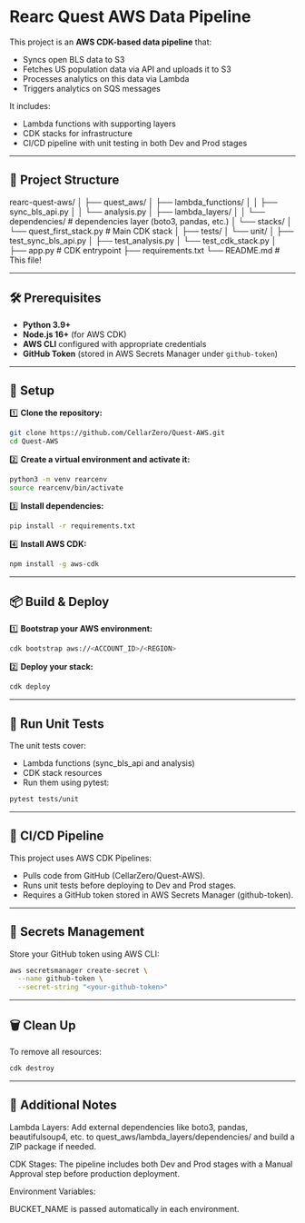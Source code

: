 # Rearc Quest AWS Data Pipeline

This project is an **AWS CDK-based data pipeline** that:
- Syncs open BLS data to S3
- Fetches US population data via API and uploads it to S3
- Processes analytics on this data via Lambda
- Triggers analytics on SQS messages

It includes:
- Lambda functions with supporting layers
- CDK stacks for infrastructure
- CI/CD pipeline with unit testing in both Dev and Prod stages

---

## 🚀 Project Structure

rearc-quest-aws/
│
├── quest_aws/
│ ├── lambda_functions/
│ │ ├── sync_bls_api.py
│ │ └── analysis.py
│ ├── lambda_layers/
│ │ └── dependencies/ # dependencies layer (boto3, pandas, etc.)
│ └── stacks/
│ └── quest_first_stack.py # Main CDK stack
│
├── tests/
│ └── unit/
│ ├── test_sync_bls_api.py
│ ├── test_analysis.py
│ └── test_cdk_stack.py
│
├── app.py # CDK entrypoint
├── requirements.txt
└── README.md # This file!


---

## 🛠️ Prerequisites

- **Python 3.9+**  
- **Node.js 16+** (for AWS CDK)  
- **AWS CLI** configured with appropriate credentials  
- **GitHub Token** (stored in AWS Secrets Manager under `github-token`)

---

## 🧩 Setup

1️⃣ **Clone the repository:**
```bash
git clone https://github.com/CellarZero/Quest-AWS.git
cd Quest-AWS
```

2️⃣ **Create a virtual environment and activate it:**
```bash
python3 -m venv rearcenv
source rearcenv/bin/activate
```

3️⃣ **Install dependencies:**
```bash
pip install -r requirements.txt
```

4️⃣ **Install AWS CDK:**
```bash
npm install -g aws-cdk
```

---

## 📦 Build & Deploy

1️⃣ **Bootstrap your AWS environment:**
```bash
cdk bootstrap aws://<ACCOUNT_ID>/<REGION>
```

2️⃣ **Deploy your stack:**
```bash
cdk deploy
```

---

## 🧪 Run Unit Tests

The unit tests cover:
* Lambda functions (sync_bls_api and analysis)
* CDK stack resources
* Run them using pytest:
```bash
pytest tests/unit
```

--- 

## 🔄 CI/CD Pipeline
This project uses AWS CDK Pipelines:
* Pulls code from GitHub (CellarZero/Quest-AWS).
* Runs unit tests before deploying to Dev and Prod stages.
* Requires a GitHub token stored in AWS Secrets Manager (github-token).

---

## 🔐 Secrets Management
Store your GitHub token using AWS CLI:
```bash
aws secretsmanager create-secret \
  --name github-token \
  --secret-string "<your-github-token>"
```

---

## 🗑️ Clean Up
To remove all resources:
```bash
cdk destroy
```

---

## 🔎 Additional Notes
Lambda Layers:
Add external dependencies like boto3, pandas, beautifulsoup4, etc. to quest_aws/lambda_layers/dependencies/ and build a ZIP package if needed.

CDK Stages:
The pipeline includes both Dev and Prod stages with a Manual Approval step before production deployment.

Environment Variables:

BUCKET_NAME is passed automatically in each environment.